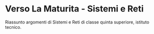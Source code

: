 # Verso La Maturita - Sistemi e Reti

Riassunto argomenti di Sistemi e Reti di classe quinta superiore, istituto tecnico.
